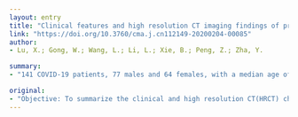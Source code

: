 ```yaml
---
layout: entry
title: "Clinical features and high resolution CT imaging findings of preliminary COVID-19"
link: "https://doi.org/10.3760/cma.j.cn112149-20200204-00085"
author:
- Lu, X.; Gong, W.; Wang, L.; Li, L.; Xie, B.; Peng, Z.; Zha, Y.

summary:
- "141 COVID-19 patients, 77 males and 64 females, with a median age of 49 (9, 87), were enrolled in the study from January 20 to 28, 2020. The clinical features, laboratory test results and HRCT findings of all patients were analyzed retrospectively. In all of the patients, the decreasing leukocyte countin 38 (26.95%) and lymphocyte ratio in 71 (50.35%), a fever over 37.5 ??? in 139 (98."

original:
- "Objective: To summarize the clinical and high resolution CT(HRCT) characteristics of 141 patients with COVID-19. Methods: From January 20 to 28, 2020, 141 COVID-19 patients, 77 males and 64 females, with a median age of 49 (9, 87), were enrolled in the study. The clinical features, laboratory test results and HRCT findings of all patients were analyzed retrospectively. Results: In all of the patients, the decreasing leukocyte countin 38 (26.95%) and lymphocyte ratio in 71 (50.35%), a fever over 37.5 ??? in 139 (98.58%), coughing in 106 (75.18%), headache in 11 (7.80%), expectoration in 41 (29.08%), chest distress in 93 (65.96%), and diarrhea in 4 (2.84%) were found. The HRCT of all patients were abnormal, including ground glass opacity (GGO) with patchy opacity in 52 (36.88%) mainly distributed along subpleural area, GGO with focal consolidation in 23 (16.31%),small patchy opacity in 27 (19.15%),large patchy consolidation in 20 (14.18%),thickened bronchovascular bundleing and blood vessel crossing the lesion in 48 (34.04%), air bronchus sign in 5 (3.55%), small nodule in 7 (4.96%),fibrous stripes and reticular opacities in 5 (3.55%), bilateral pleural effusion in 7 (4.96%), and mediastinal or bilateral hilar lymphadenopathy in 4 (2.84%). Conclusions: The clinical and HRCT manifestations of COVID-19 are various. Under the specific epidemiological background of COVID-19, chest HRCT scan should be carried out as soon as possible for early warning of this disease."
---
```


